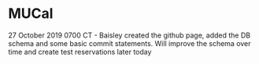 # MUCal
27 October 2019 0700 CT - Baisley created the github page, added the DB schema and some basic commit statements. Will improve the schema over time and create test reservations later today
